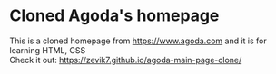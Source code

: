 # Cloned Agoda's homepage
This is a cloned homepage from https://www.agoda.com and it is for learning HTML, CSS\
Check it out: https://zevik7.github.io/agoda-main-page-clone/
